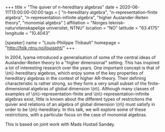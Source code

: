 +++
title = "The quiver of n-hereditary algebras"
date = 2020-06-11T13:00:00-00:00
tags = [
    "n-hereditary algebra",
    "n-representation-finite algebra",
    "n-representation-infinite algebra",
    "higher Auslander-Reiten theory",
    "monomial algebra"
]
affiliation = "Norges teknisk-naturvitenskapelige universitet, NTNU"
location = "NO"
latitude = "63.4175"
longitude = "10.4043"

[speaker]
  name = "Louis-Philippe Thibault"
  homepage = "http://folk.ntnu.no/louispht/"
+++

In 2004, Iyama introduced a generalisation of some of the central ideas of Auslander-Reiten theory to a "higher dimensional" setting. This has inspired a lot of interesting research over the years. One important concept is that of \\(n\\)-hereditary algebras, which enjoy some of the key properties of hereditary algebras in the context of higher AR-theory. Their defining characteristic is rather strong, so they form a very small subset of the finite-dimensional algebras of global dimension \\(n\\). Although many classes of examples of \\(n\\)-representation-finite and \\(n\\)-representation-infinite algebras exist, little is known about the different types of restrictions the quiver and relations of an algebra of global dimension \\(n\\) must satisfy in order to be \\(n\\)-hereditary. In this talk, we will explore some of these restrictions, with a particular focus on the case of monomial algebras.

This is based on joint work with Mads Hustad Sandøy.
